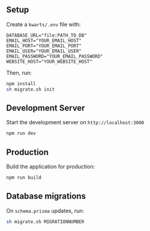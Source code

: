 ## Setup

Create a `kwarts/.env` file with:

```
DATABASE_URL="file:PATH_TO_DB"
EMAIL_HOST="YOUR_EMAIL_HOST"
EMAIL_PORT="YOUR_EMAIL_PORT"
EMAIL_USER="YOUR_EMAIL_USER"
EMAIL_PASSWORD="YOUR_EMAIL_PASSWORD"
WEBSITE_HOST="YOUR_WEBSITE_HOST"
```

Then, run:

```bash
npm install
sh migrate.sh init
```

## Development Server

Start the development server on `http://localhost:3000`

```bash
npm run dev
```

## Production

Build the application for production:

```bash
npm run build
```

## Database migrations

On `schema.prisma` updates, run:

```bash
sh migrate.sh MIGRATIONNUMBER
```
